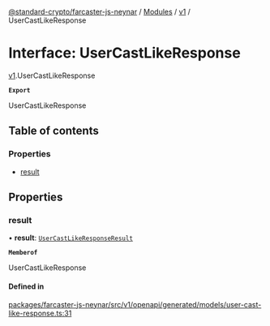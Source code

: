 [@standard-crypto/farcaster-js-neynar](../README.md) / [Modules](../modules.md) / [v1](../modules/v1.md) / UserCastLikeResponse

# Interface: UserCastLikeResponse

[v1](../modules/v1.md).UserCastLikeResponse

**`Export`**

UserCastLikeResponse

## Table of contents

### Properties

- [result](v1.UserCastLikeResponse.md#result)

## Properties

### result

• **result**: [`UserCastLikeResponseResult`](v1.UserCastLikeResponseResult.md)

**`Memberof`**

UserCastLikeResponse

#### Defined in

[packages/farcaster-js-neynar/src/v1/openapi/generated/models/user-cast-like-response.ts:31](https://github.com/standard-crypto/farcaster-js/blob/main/packages/farcaster-js-neynar/src/v1/openapi/generated/models/user-cast-like-response.ts#L31)
